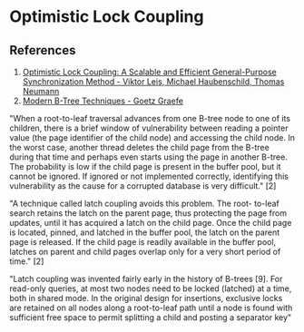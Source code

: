 # Optimistic Lock Coupling

## References

1. [Optimistic Lock Coupling: A Scalable and Efficient General-Purpose
   Synchronization Method - Viktor Leis, Michael Haubenschild, Thomas Neumann](https://web.archive.org/web/20220306194839id_/http://sites.computer.org/debull/A19mar/p73.pdf)
2. [Modern B-Tree Techniques - Goetz Graefe](https://w6113.github.io/files/papers/btreesurvey-graefe.pdf)

"When a root-to-leaf traversal advances from one B-tree node to one of its
children, there is a brief window of vulnerability between reading a pointer
value (the page identifier of the child node) and accessing the child node. In
the worst case, another thread deletes the child page from the B-tree during
that time and perhaps even starts using the page in another B-tree. The
probability is low if the child page is present in the buffer pool, but it
cannot be ignored. If ignored or not implemented correctly, identifying this
vulnerability as the cause for a corrupted database is very difficult." [2]

"A technique called latch coupling avoids this problem. The root- to-leaf search
retains the latch on the parent page, thus protecting the page from updates,
until it has acquired a latch on the child page. Once the child page is located,
pinned, and latched in the buffer pool, the latch on the parent page is
released. If the child page is readily available in the buffer pool, latches on
parent and child pages overlap only for a very short period of time." [2]

"Latch coupling was invented fairly early in the history of B-trees [9]. For
read-only queries, at most two nodes need to be locked (latched) at a time, both
in shared mode. In the original design for insertions, exclusive locks are
retained on all nodes along a root-to-leaf path until a node is found with
sufficient free space to permit splitting a child and posting a separator key"
